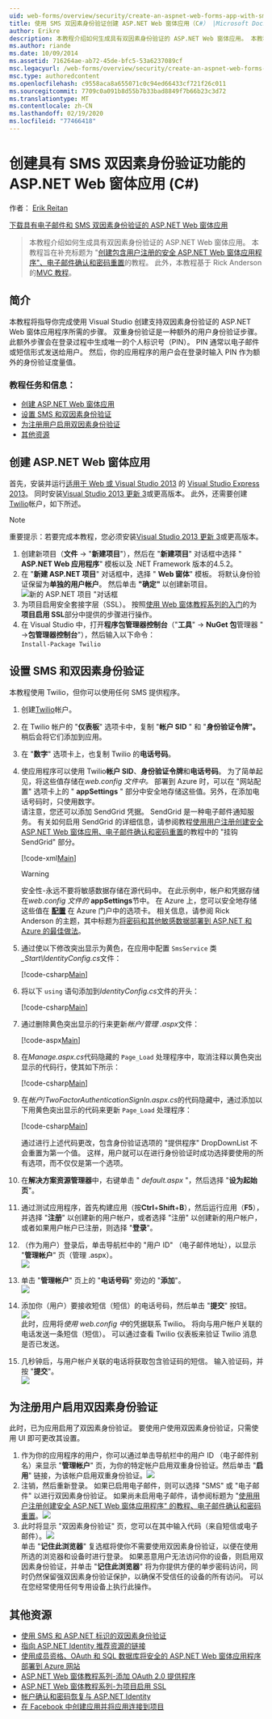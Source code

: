 ```yaml
---
uid: web-forms/overview/security/create-an-aspnet-web-forms-app-with-sms-two-factor-authentication
title: 使用 SMS 双因素身份验证创建 ASP.NET Web 窗体应用（C#） |Microsoft Docs
author: Erikre
description: 本教程介绍如何生成具有双因素身份验证的 ASP.NET Web 窗体应用。 本教程旨在补充标题为 Cr 的教程 。
ms.author: riande
ms.date: 10/09/2014
ms.assetid: 716264ae-ab72-45de-bfc5-53a6237089cf
msc.legacyurl: /web-forms/overview/security/create-an-aspnet-web-forms-app-with-sms-two-factor-authentication
msc.type: authoredcontent
ms.openlocfilehash: c9558aca8a655071c0c94ed66433cf721f26c011
ms.sourcegitcommit: 7709c0a091b8d55b7b33bad8849f7b66b23c3d72
ms.translationtype: MT
ms.contentlocale: zh-CN
ms.lasthandoff: 02/19/2020
ms.locfileid: "77466418"
---
```

# <a name="create-an-aspnet-web-forms-app-with-sms-two-factor-authentication-c"></a>创建具有 SMS 双因素身份验证功能的 ASP.NET Web 窗体应用 (C#)

作者： [Erik Reitan](https://github.com/Erikre)

[下载具有电子邮件和 SMS 双因素身份验证的 ASP.NET Web 窗体应用](https://code.msdn.microsoft.com/ASPNET-Web-Forms-App-with-5a0ff94e)

> 本教程介绍如何生成具有双因素身份验证的 ASP.NET Web 窗体应用。 本教程旨在补充标题为 "[创建包含用户注册的安全 ASP.NET Web 窗体应用程序"、电子邮件确认和密码重置](create-a-secure-aspnet-web-forms-app-with-user-registration-email-confirmation-and-password-reset.md)的教程。 此外，本教程基于 Rick Anderson 的[MVC 教程](../../../mvc/overview/security/aspnet-mvc-5-app-with-sms-and-email-two-factor-authentication.md)。

## <a name="introduction"></a>简介

本教程将指导你完成使用 Visual Studio 创建支持双因素身份验证的 ASP.NET Web 窗体应用程序所需的步骤。 双重身份验证是一种额外的用户身份验证步骤。 此额外步骤会在登录过程中生成唯一的个人标识号（PIN）。 PIN 通常以电子邮件或短信形式发送给用户。 然后，你的应用程序的用户会在登录时输入 PIN 作为额外的身份验证度量值。

### <a name="tutorial-tasks-and-information"></a>教程任务和信息：

- [创建 ASP.NET Web 窗体应用](#createWebForms)
- [设置 SMS 和双因素身份验证](#SMS)
- [为注册用户启用双因素身份验证](#use2FA)
- [其他资源](#addRes)

<a id="createWebForms"></a>
## <a name="create-an-aspnet-web-forms-app"></a>创建 ASP.NET Web 窗体应用

首先，安装并运行[适用于 Web 或 Visual Studio 2013](https://go.microsoft.com/fwlink/?LinkId=299058) 的 [Visual Studio Express 2013](https://go.microsoft.com/fwlink/?LinkId=306566)。 同时安装[Visual Studio 2013 更新 3](https://go.microsoft.com/fwlink/?LinkId=390465)或更高版本。 此外，还需要创建[Twilio](https://www.twilio.com/try-twilio)帐户，如下所述。

> [!NOTE]
> 重要提示：若要完成本教程，您必须安装[Visual Studio 2013 更新 3](https://go.microsoft.com/fwlink/?LinkId=390465)或更高版本。

1. 创建新项目（**文件** -&gt; "**新建项目**"），然后在 "**新建项目**" 对话框中选择 " **ASP.NET Web 应用程序**" 模板以及 .NET Framework 版本的4.5.2。
2. 在 "**新建 ASP.NET 项目**" 对话框中，选择 " **Web 窗体**" 模板。 将默认身份验证保留为**单独的用户帐户**。 然后单击 **"确定"** 以创建新项目。  
    ![新的 ASP.NET 项目 "对话框](create-an-aspnet-web-forms-app-with-sms-two-factor-authentication/_static/image1.png)
3. 为项目启用安全套接字层（SSL）。 按照[使用 Web 窗体教程系列的入门](../getting-started/getting-started-with-aspnet-45-web-forms/checkout-and-payment-with-paypal.md#SSLWebForms)的为**项目启用 SSL**部分中提供的步骤进行操作。
4. 在 Visual Studio 中，打开**程序包管理器控制台**（"**工具**" -&gt; **NuGet 包**管理器 " -&gt;**包管理器控制台**"），然后输入以下命令：  
    `Install-Package Twilio`

<a id="SMS"></a>
## <a name="setup-sms-and-two-factor-authentication"></a>设置 SMS 和双因素身份验证

本教程使用 Twilio，但你可以使用任何 SMS 提供程序。

1. 创建[Twilio](https://www.twilio.com/try-twilio)帐户。
2. 在 Twilio 帐户的 "**仪表板**" 选项卡中，复制 "**帐户 SID** " 和 "**身份验证令牌"。** 稍后会将它们添加到应用。
3. 在 "**数字**" 选项卡上，也复制 Twilio 的**电话号码**。
4. 使应用程序可以使用 Twilio**帐户 SID**、**身份验证令牌**和**电话号码**。 为了简单起见，将这些值存储在*web.config 文件中。* 部署到 Azure 时，可以在 "网站配置" 选项卡上的 " **appSettings** " 部分中安全地存储这些值。另外，在添加电话号码时，只使用数字。   
   请注意，您还可以添加 SendGrid 凭据。 SendGrid 是一种电子邮件通知服务。 有关如何启用 SendGrid 的详细信息，请参阅教程[使用用户注册创建安全 ASP.NET Web 窗体应用、电子邮件确认和密码重置](create-a-secure-aspnet-web-forms-app-with-user-registration-email-confirmation-and-password-reset.md)的教程中的 "挂钩 SendGrid" 部分。

    [!code-xml[Main](create-an-aspnet-web-forms-app-with-sms-two-factor-authentication/samples/sample1.xml?highlight=2,6-10)]

    > [!WARNING]
    > 安全性-永远不要将敏感数据存储在源代码中。 在此示例中，帐户和凭据存储在*web.config 文件的* **appSettings**节中。 在 Azure 上，您可以安全地存储这些值在 **[配置](https://blogs.msdn.com/b/webdev/archive/2014/06/04/queuebackgroundworkitem-to-reliably-schedule-and-run-long-background-process-in-asp-net.aspx)** 在 Azure 门户中的选项卡。 相关信息，请参阅 Rick Anderson 的主题，其中标题为[将密码和其他敏感数据部署到 ASP.NET 和 Azure 的最佳做法](/aspnet/identity/overview/features-api/best-practices-for-deploying-passwords-and-other-sensitive-data-to-aspnet-and-azure)。
5. 通过使以下修改突出显示为黄色，在应用中配置 `SmsService` 类 *\_Start\IdentityConfig.cs*文件： 

    [!code-csharp[Main](create-an-aspnet-web-forms-app-with-sms-two-factor-authentication/samples/sample2.cs?highlight=5-17)]
6. 将以下 `using` 语句添加到*IdentityConfig.cs*文件的开头： 

    [!code-csharp[Main](create-an-aspnet-web-forms-app-with-sms-two-factor-authentication/samples/sample3.cs?highlight=1-4)]
7. 通过删除黄色突出显示的行来更新*帐户/管理 .aspx*文件：  

    [!code-aspx[Main](create-an-aspnet-web-forms-app-with-sms-two-factor-authentication/samples/sample4.aspx?highlight=38,53,57-60,63,66,70,73)]
8. 在*Manage.aspx.cs*代码隐藏的 `Page_Load` 处理程序中，取消注释以黄色突出显示的代码行，使其如下所示： 

    [!code-csharp[Main](create-an-aspnet-web-forms-app-with-sms-two-factor-authentication/samples/sample5.cs?highlight=8)]
9. 在*帐户*/*TwoFactorAuthenticationSignIn.aspx.cs*的代码隐藏中，通过添加以下用黄色突出显示的代码来更新 `Page_Load` 处理程序： 

    [!code-csharp[Main](create-an-aspnet-web-forms-app-with-sms-two-factor-authentication/samples/sample6.cs?highlight=3-4,13)]

   通过进行上述代码更改，包含身份验证选项的 "提供程序" DropDownList 不会重置为第一个值。 这样，用户就可以在进行身份验证时成功选择要使用的所有选项，而不仅仅是第一个选项。
10. 在**解决方案资源管理器**中，右键单击 " *default.aspx* "，然后选择 "**设为起始页**"。
11. 通过测试应用程序，首先构建应用（按**Ctrl**+**Shift**+**B**），然后运行应用（**F5**），并选择 "**注册**" 以创建新的用户帐户，或者选择 "注册" 以创建新的用户帐户，或者如果用户帐户已注册，则选择 "**登录**"。
12. （作为用户）登录后，单击导航栏中的 "用户 ID" （电子邮件地址），以显示 "**管理帐户**" 页（管理 .aspx）。  
    ![](create-an-aspnet-web-forms-app-with-sms-two-factor-authentication/_static/image2.png)
13. 单击 "**管理帐户**" 页上的 "**电话号码**" 旁边的 "**添加**"。  
    ![](create-an-aspnet-web-forms-app-with-sms-two-factor-authentication/_static/image3.png)
14. 添加你（用户）要接收短信（短信）的电话号码，然后单击 "**提交**" 按钮。   
    ![](create-an-aspnet-web-forms-app-with-sms-two-factor-authentication/_static/image4.png)  
    此时，应用将*使用 web.config 中*的凭据联系 Twilio。 将向与用户帐户关联的电话发送一条短信（短信）。 可以通过查看 Twilio 仪表板来验证 Twilio 消息是否已发送。
15. 几秒钟后，与用户帐户关联的电话将获取包含验证码的短信。 输入验证码，并按 "**提交**"。  
     ![](create-an-aspnet-web-forms-app-with-sms-two-factor-authentication/_static/image5.png)

<a id="use2FA"></a>
## <a name="enable-two-factor-authentication-for-a-registered-user"></a>为注册用户启用双因素身份验证

此时，已为应用启用了双因素身份验证。 要使用户使用双因素身份验证，只需使用 UI 即可更改其设置。 

1. 作为你的应用程序的用户，你可以通过单击导航栏中的用户 ID （电子邮件别名）来显示 "**管理帐户**" 页，为你的特定帐户启用双重身份验证。然后单击 "**启用**" 链接，为该帐户启用双重身份验证。![](create-an-aspnet-web-forms-app-with-sms-two-factor-authentication/_static/image6.png)
2. 注销，然后重新登录。 如果已启用电子邮件，则可以选择 "SMS" 或 "电子邮件" 以进行双因素身份验证。 如果尚未启用电子邮件，请参阅标题为 "[使用用户注册创建安全 ASP.NET Web 窗体应用程序" 的教程、电子邮件确认和密码重置](create-a-secure-aspnet-web-forms-app-with-user-registration-email-confirmation-and-password-reset.md)。![](create-an-aspnet-web-forms-app-with-sms-two-factor-authentication/_static/image7.png)
3. 此时将显示 "双因素身份验证" 页，您可以在其中输入代码（来自短信或电子邮件）。![](create-an-aspnet-web-forms-app-with-sms-two-factor-authentication/_static/image8.png)  
 单击 "**记住此浏览器**" 复选框将使你不需要使用双因素身份验证，以便在使用所选的浏览器和设备时进行登录。 如果恶意用户无法访问你的设备，则启用双因素身份验证，并单击 "**记住此浏览器**" 将为你提供方便的单步密码访问，同时仍然保留强双因素身份验证保护，以确保不受信任的设备的所有访问。 可以在您经常使用任何专用设备上执行此操作。

<a id="addRes"></a>
## <a name="additional-resources"></a>其他资源

- [使用 SMS 和 ASP.NET 标识的双因素身份验证](../../../identity/overview/features-api/two-factor-authentication-using-sms-and-email-with-aspnet-identity.md)
- [指向 ASP.NET Identity 推荐资源的链接](../../../identity/overview/getting-started/aspnet-identity-recommended-resources.md)
- [使用成员资格、OAuth 和 SQL 数据库将安全的 ASP.NET Web 窗体应用程序部署到 Azure 网站](https://azure.microsoft.com/documentation/articles/web-sites-dotnet-deploy-aspnet-webforms-app-membership-oauth-sql-database/)
- [ASP.NET Web 窗体教程系列-添加 OAuth 2.0 提供程序](../getting-started/getting-started-with-aspnet-45-web-forms/checkout-and-payment-with-paypal.md#OAuthWebForms)
- [ASP.NET Web 窗体教程系列-为项目启用 SSL](../getting-started/getting-started-with-aspnet-45-web-forms/checkout-and-payment-with-paypal.md#SSLWebForms)
- [帐户确认和密码恢复与 ASP.NET Identity](../../../identity/overview/features-api/account-confirmation-and-password-recovery-with-aspnet-identity.md)
- [在 Facebook 中创建应用并将应用连接到项目](../../../mvc/overview/security/create-an-aspnet-mvc-5-app-with-facebook-and-google-oauth2-and-openid-sign-on.md#fb)

